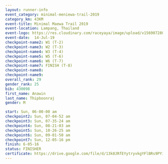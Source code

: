 ```yaml
---
layout: runner-info 
event_category: minimal-meniewa-trail-2019 
category_km: 43KM 
event-title: Minimal Maewa Trail 2019 
event-location: Lampang, Thailand 
event-logo: https://res.cloudinary.com/raceyaya/image/upload/v1569072805/logo/minimal-trail_ktnvsp.jpg 
event-date:  14-Jul-19 
checkpoint-name2: W1 (T-2) 
checkpoint-name3: W2 (T-3) 
checkpoint-name4: W3 (T-4) 
checkpoint-name5: W5 (T-6) 
checkpoint-name6: W6 (T-7) 
checkpoint-name7: FINISH (T-8) 
checkpoint-name8: 
checkpoint-name9: 
overall_rank: 29
gender_rank: 25
bib: 430098
first_name: Anawin
last_name: Thipboonraj
gender: M

start: Sun, 06-00-00 am
checkpoint2: Sun, 07-04-52 am
checkpoint3: Sun, 07-35-24 am
checkpoint4: Sun, 08-21-03 am
checkpoint5: Sun, 10-26-25 am
checkpoint6: Sun, 09-01-50 am
checkpoint7: Sun, 12-05-16 pm
finish: 6-05-16
status: FINISHER
certificate: https://drive.google.com/file/d/13k0JRfEYytryvkgYFlBRs9PYiIlUDTh6/view?usp=sharing
---
```

